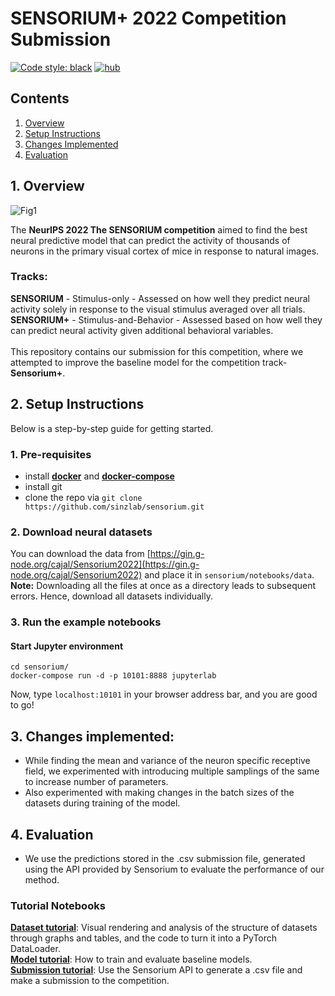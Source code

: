 # SENSORIUM+ 2022 Competition Submission

<a href="https://github.com/psf/black"><img alt="Code style: black" src="https://img.shields.io/badge/code%20style-black-000000.svg"></a>
[![hub](https://img.shields.io/badge/powered%20by-hub%20-ff5a1f.svg)](https://github.com/activeloopai/Hub)

## Contents

1. [Overview](#1-overview)
2. [Setup Instructions](#2-setup-instructions)
3. [Changes Implemented](#3-changes-implemented)
4. [Evaluation](#4-evaluation)

## 1. Overview

![Fig1](https://user-images.githubusercontent.com/102295389/205992650-ce6d5b0f-99b6-4e25-b88d-7cc7a4124925.png)

The **NeurIPS 2022 The SENSORIUM competition** aimed to find the best neural predictive model that can predict the activity of thousands of neurons in the primary visual cortex of mice in response to natural images. <br/>
### Tracks:
**SENSORIUM** - Stimulus-only - Assessed on how well they predict neural activity solely in response to the visual stimulus averaged over all trials.<br/>
**SENSORIUM+** - Stimulus-and-Behavior - Assessed based on how well they can predict neural activity given additional behavioral variables. <br/> <br/>
This repository contains our submission for this competition, where we attempted to improve the baseline model for the competition track- **Sensorium+**.

## 2. Setup Instructions

Below is a step-by-step guide for getting started.

### 1. Pre-requisites
- install [**docker**](https://docs.docker.com/get-docker/) and [**docker-compose**](https://docs.docker.com/compose/install/)
- install git
- clone the repo via `git clone https://github.com/sinzlab/sensorium.git`

### 2. Download neural datasets

You can download the data from [https://gin.g-node.org/cajal/Sensorium2022](https://gin.g-node.org/cajal/Sensorium2022) and place it in `sensorium/notebooks/data`. <br/>
**Note:** Downloading all the files at once as a directory leads to subsequent errors. Hence, download all datasets individually.

### 3. Run the example notebooks

#### **Start Jupyter environment**
```
cd sensorium/
docker-compose run -d -p 10101:8888 jupyterlab
```
Now, type `localhost:10101` in your browser address bar, and you are good to go!

## 3. Changes implemented:
- While finding the mean and variance of the neuron specific receptive field, we experimented with introducing multiple samplings of the same to increase number of parameters. </br>
- Also experimented with making changes in the batch sizes of the datasets during training of the model.

## 4. Evaluation

- We use the predictions stored in the .csv submission file, generated using the API provided by Sensorium to evaluate the performance of our method. 
    

### Tutorial Notebooks
[**Dataset tutorial**](notebooks/dataset_tutorial/):  Visual rendering and analysis of the structure of datasets through graphs and tables, and the code to turn it into a PyTorch DataLoader.
<br>[**Model tutorial**](notebooks/model_tutorial/): How to train and evaluate baseline models.
<br>[**Submission tutorial**](notebooks/submission_tutorial/): Use the Sensorium API to generate a .csv file and make a submission to the competition.
